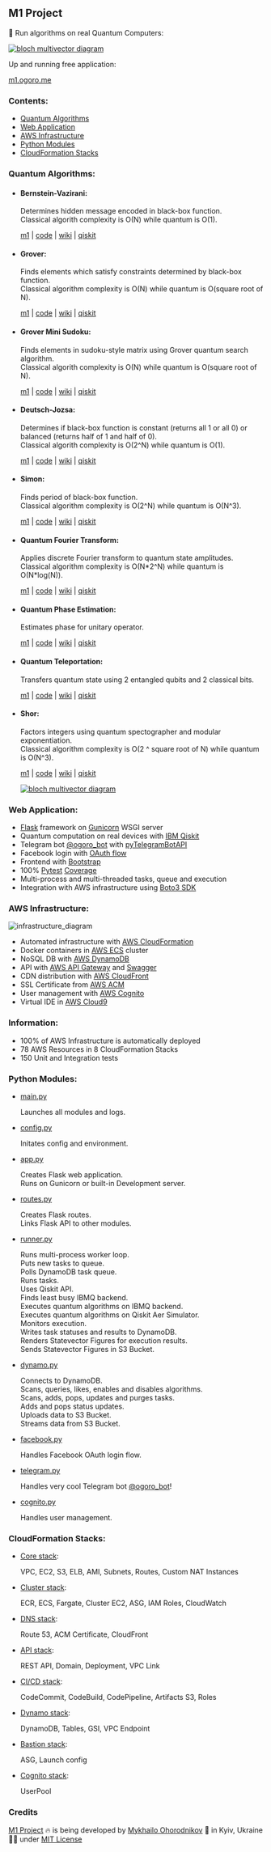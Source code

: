 ## M1 Project

🌈 Run algorithms on real Quantum Computers:

[![bloch multivector diagram](/app/core-service/core/static/bloch_multivector_diagram.png)](#m1-project)

Up and running free application:

[m1.ogoro.me](https://m1.ogoro.me/)

### Contents:

- [Quantum Algorithms](#quantum-algorithms)
- [Web Application](#web-application)
- [AWS Infrastructure](#aws-infrastructure)
- [Python Modules](#python-modules)
- [CloudFormation Stacks](#cloudformation-stacks)

### Quantum Algorithms:

- #### Bernstein-Vazirani:

  Determines hidden message encoded in black-box function.<br>
  Classical algorith complexity is O(N) while quantum is O(1).

  [m1](https://m1.ogoro.me/algorithms/bernvaz) |
  [code](/app/core-service/core/algorithms/bernvaz.py) |
  [wiki](https://en.wikipedia.org/wiki/Bernstein%E2%80%93Vazirani_algorithm) |
  [qiskit](https://qiskit.org/textbook/ch-algorithms/bernstein-vazirani.html)

- #### Grover:

  Finds elements which satisfy constraints determined by black-box function.<br>
  Classical algorithm complexity is O(N) while quantum is O(square root of N).

  [m1](https://m1.ogoro.me/algorithms/grover) |
  [code](/app/core-service/core/algorithms/grover.py) |
  [wiki](https://en.wikipedia.org/wiki/Grover%27s_algorithm) |
  [qiskit](https://qiskit.org/textbook/ch-algorithms/grover.html)

- #### Grover Mini Sudoku:

  Finds elements in sudoku-style matrix using Grover quantum search algorithm.<br>
  Classical algorith complexity is O(N) while quantum is O(square root of N).

  [m1](https://m1.ogoro.me/algorithms/grover_sudoku) |
  [code](/app/core-service/core/algorithms/grover_sudoku.py) |
  [wiki](https://en.wikipedia.org/wiki/Grover%27s_algorithm) |
  [qiskit](https://qiskit.org/textbook/ch-algorithms/grover.html)

- #### Deutsch-Jozsa:

  Determines if black-box function is constant (returns all 1 or all 0) or balanced (returns half of 1 
  and half of 0).<br>
  Classical algorith complexity is O(2^N) while quantum is O(1).

  [m1](https://m1.ogoro.me/algorithms/dj) |
  [code](/app/core-service/core/algorithms/dj.py) |
  [wiki](https://en.wikipedia.org/wiki/Deutsch%E2%80%93Jozsa_algorithm) |
  [qiskit](https://qiskit.org/textbook/ch-algorithms/deutsch-jozsa.html)

- #### Simon:

  Finds period of black-box function.<br>
  Classical algorithm complexity is O(2^N) while quantum is O(N^3).

  [m1](https://m1.ogoro.me/algorithms/simon) |
  [code](/app/core-service/core/algorithms/simon.py) |
  [wiki](https://en.wikipedia.org/wiki/Simon%27s_problem) |
  [qiskit](https://qiskit.org/textbook/ch-algorithms/simon.html)

- #### Quantum Fourier Transform:

  Applies discrete Fourier transform to quantum state amplitudes.<br>
  Classical algorithm complexity is O(N\*2^N) while quantum is O(N*log(N)).

  [m1](https://m1.ogoro.me/algorithms/qft) |
  [code](/app/core-service/core/algorithms/qft.py) |
  [wiki](https://en.wikipedia.org/wiki/Quantum_Fourier_transform) |
  [qiskit](https://qiskit.org/textbook/ch-algorithms/quantum-fourier-transform.html)

- #### Quantum Phase Estimation:

  Estimates phase for unitary operator.

  [m1](https://m1.ogoro.me/algorithms/qpe) |
  [code](/app/core-service/core/algorithms/qpe.py) |
  [wiki](https://en.wikipedia.org/wiki/Quantum_phase_estimation_algorithm) |
  [qiskit](https://qiskit.org/textbook/ch-algorithms/quantum-phase-estimation.html)
  
- #### Quantum Teleportation:

  Transfers quantum state using 2 entangled qubits and 2 classical bits.

  [m1](https://m1.ogoro.me/algorithms/teleport) |
  [code](/app/core-service/core/algorithms/teleport.py) |
  [wiki](https://en.wikipedia.org/wiki/Quantum_teleportation) |
  [qiskit](https://qiskit.org/textbook/ch-algorithms/teleportation.html)
  
- #### Shor:

  Factors integers using quantum spectographer and modular exponentiation.<br>
  Classical algorithm complexity is O(2 ^ square root of N) while quantum is O(N^3).

  [m1](https://m1.ogoro.me/algorithms/shor) |
  [code](/app/core-service/core/algorithms/shor.py) |
  [wiki](https://en.wikipedia.org/wiki/Shor%27s_algorithm) |
  [qiskit](https://qiskit.org/textbook/ch-algorithms/shor.html)

  [![bloch multivector diagram](/app/core-service/core/static/shor_diagram.drawio.png)](#shor)

### Web Application:

- [Flask](https://flask.palletsprojects.com/) framework on [Gunicorn](https://gunicorn.org/) WSGI server
- Quantum computation on real devices with [IBM Qiskit](https://qiskit.org/)
- Telegram bot [@ogoro_bot](https://telegram.me/ogoro_bot) with [pyTelegramBotAPI](https://github.com/eternnoir/pyTelegramBotAPI)
- Facebook login with [OAuth flow](https://developers.facebook.com/docs/facebook-login/manually-build-a-login-flow)
- Frontend with [Bootstrap](https://getbootstrap.com/docs/4.6/getting-started/introduction/)
- 100% [Pytest](https://docs.pytest.org/) [Coverage](https://coverage.readthedocs.io/)
- Multi-process and multi-threaded tasks, queue and execution
- Integration with AWS infrastructure using [Boto3 SDK](https://github.com/boto/boto3#readme)


### AWS Infrastructure:

![infrastructure_diagram](/app/core-service/core/static/m1_infrastructure_diagram.drawio.png)

- Automated infrastructure with [AWS CloudFormation](https://docs.aws.amazon.com/AWSCloudFormation/latest/UserGuide/Welcome.html)
- Docker containers in [AWS ECS](https://docs.aws.amazon.com/AmazonECS/latest/developerguide/Welcome.html) cluster
- NoSQL DB with [AWS DynamoDB](https://docs.aws.amazon.com/amazondynamodb/latest/developerguide/Introduction.html)
- API with [AWS API Gateway](https://docs.aws.amazon.com/apigateway/latest/developerguide/welcome.html) and [Swagger](https://swagger.io/)
- CDN distribution with [AWS CloudFront](https://docs.aws.amazon.com/AmazonCloudFront/latest/DeveloperGuide/Introduction.html)
- SSL Certificate from [AWS ACM](https://docs.aws.amazon.com/acm/latest/userguide/acm-overview.html) 
- User management with [AWS Cognito](https://docs.aws.amazon.com/cognito/latest/developerguide/cognito-user-identity-pools.html)
- Virtual IDE in [AWS Cloud9](https://docs.aws.amazon.com/cloud9/latest/user-guide/welcome.html)

### Information:

- 100% of AWS Infrastructure is automatically deployed
- 78 AWS Resources in 8 CloudFormation Stacks
- 150 Unit and Integration tests

### Python Modules:

- [main.py](app/core-service/core/main.py)

  Launches all modules and logs.

- [config.py](app/core-service/core/config.py)

  Initates config and environment.

- [app.py](app/core-service/core/app.py)

  Creates Flask web application.<br>
  Runs on Gunicorn or built-in Development server.

- [routes.py](app/core-service/core/routes.py)

  Creates Flask routes.<br>
  Links Flask API to other modules.

- [runner.py](app/core-service/core/runner.py)

  Runs multi-process worker loop.<br>
  Puts new tasks to queue.<br>
  Polls DynamoDB task queue.<br>
  Runs tasks.<br>
  Uses Qiskit API.<br>
  Finds least busy IBMQ backend.<br>
  Executes quantum algorithms on IBMQ backend.<br>
  Executes quantum algorithms on Qiskit Aer Simulator.<br>
  Monitors execution.<br>
  Writes task statuses and results to DynamoDB.<br>
  Renders Statevector Figures for execution results.<br>
  Sends Statevector Figures in S3 Bucket.

- [dynamo.py](app/core-service/core/dynamo.py)

  Connects to DynamoDB.<br>
  Scans, queries, likes, enables and disables algorithms.<br>
  Scans, adds, pops, updates and purges tasks.<br>
  Adds and pops status updates.<br>
  Uploads data to S3 Bucket.<br>
  Streams data from S3 Bucket.

- [facebook.py](app/core-service/core/facebook.py)

  Handles Facebook OAuth login flow.

- [telegram.py](app/core-service/core/telegram.py)

  Handles very cool Telegram bot [@ogoro_bot](https://telegram.me/ogoro_bot)!

- [cognito.py](app/core-service/core/cognito.py)

  Handles user management.

### CloudFormation Stacks:

- [Core stack](stack-templates/m1-core-stack.yml):

  VPC, EC2, S3, ELB, AMI, Subnets, Routes, Custom NAT Instances 

- [Cluster stack](stack-templates/m1-cluster-stack.yml):

  ECR, ECS, Fargate, Cluster EC2, ASG, IAM Roles, CloudWatch

- [DNS stack](stack-templates/m1-dns-stack.yml):

  Route 53, ACM Certificate, CloudFront

- [API stack](stack-templates/m1-api-stack.yml):

  REST API, Domain, Deployment, VPC Link

- [CI/CD stack](stack-templates/m1-cicd-stack.yml):

  CodeCommit, CodeBuild, CodePipeline, Artifacts S3, Roles

- [Dynamo stack](stack-templates/m1-dynamo-stack.yml):

  DynamoDB, Tables, GSI, VPC Endpoint

- [Bastion stack](stack-templates/m1-bastion-stack.yml):

  ASG, Launch config

- [Cognito stack](stack-templates/m1-cognito-stack.yml):

  UserPool

### Credits

[M1 Project](#m1-project) 🔥 is being developed by [Mykhailo Ohorodnikov](https://github.com/ogorodnikov) 🌻 in Kyiv, Ukraine 💛💙 under [MIT License](LICENSE)
